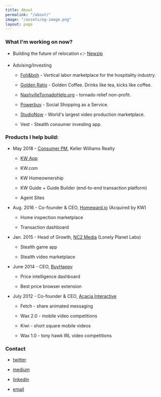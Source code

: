 ```yaml
---
title: About
permalink: "/about/"
image: "/assets/og-image.png"
layout: page
---
```


### What I'm working on now?

* Building the future of relocation 👉 [Newzip](https://www.newzip.com/)

* Advising/Investing

  * [Foh&boh](https://fohandboh.com/) - Vertical labor marketplace for the hospitality industry.

  * [Golden Ratio](https://drinkgoldenratio.com/) - Golden Coffee. Drinks like tea, kicks like coffee.

  * [NashvilleTornadoHelp.org](http://nashvilletornadohelp.org/) - tornado relief non-profit.

  * [Powerbuy](https://apps.shopify.com/powerbuy) - Social Shopping as a Service.

  * [StudioNow](http://studionow.com/) - World's largest video production marketplace.

  * Vest - Stealth consumer investing app.

### Products I help build:

* May 2018 - [Consumer PM](https://www.linkedin.com/posts/jaymehoffman_make-impact-in-real-estate-check-i-activity-6641050799554256896-f4II), Keller Williams Realty

  * [KW App](https://apps.apple.com/us/app/kw-buy-sell-real-estate/id652512924)

  * KW.com

  * KW Homeownership

  * KW Guide \+ Guide Builder (end-to-end transaction platform)

  * Agent Sites

* Aug. 2016 - Co-founder & CEO, [Homeward.io](https://homeward.io/) (Acquired by KW)

  * Home inspection marketplace

  * Transaction dashboard

* Jan. 2015 - Head of Growth, [NC2 Media](http://nc2media.com/) (Lonely Planet Labs)

  * Stealth game app

  * Stealth video marketplace

* June 2014 - CEO, [BuyHappy](https://angel.co/buyhappy)

  * Price intelligence dashboard

  * Best price browser extension

* July 2012 - Co-founder & CEO, [Acacia Interactive](https://angel.co/acacia)

  * Fetch - share animated messaging

  * Wax 2.0 - mobile video competitions

  * Kiwi - short square mobile videos

  * Wax 1.0 - tony hawk IRL video competitions

### Contact

* [twitter](https://twitter.com/jaymehoffman)

* [medium](https://medium.com/@jaymehoffman)

* [linkedin](https://www.linkedin.com/in/jaymehoffman/)

* [email](mailto:Jayme(at)jaymehoffman.com)